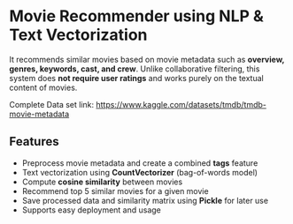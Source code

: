 # Movie Recommender using NLP & Text Vectorization

It recommends similar movies based on movie metadata such as **overview, genres, keywords, cast, and crew**.
Unlike collaborative filtering, this system does **not require user ratings** and works purely on the textual content of movies.

Complete Data set link: https://www.kaggle.com/datasets/tmdb/tmdb-movie-metadata
## Features
- Preprocess movie metadata and create a combined **tags** feature
- Text vectorization using **CountVectorizer** (bag-of-words model)
- Compute **cosine similarity** between movies
- Recommend top 5 similar movies for a given movie
- Save processed data and similarity matrix using **Pickle** for later use
- Supports easy deployment and usage
